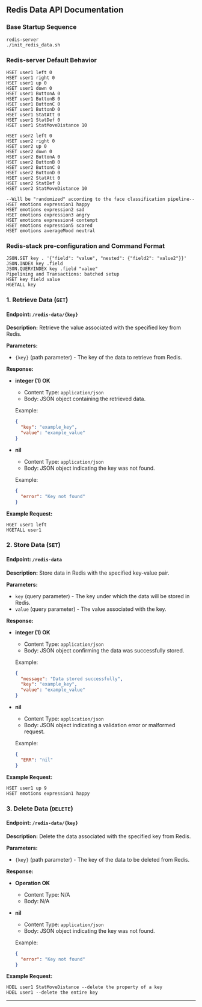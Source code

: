 ## Redis Data API Documentation

### Base Startup Sequence

```
redis-server
./init_redis_data.sh
```

### Redis-server Default Behavior

```
HSET user1 left 0
HSET user1 right 0
HSET user1 up 0
HSET user1 down 0
HSET user1 ButtonA 0
HSET user1 ButtonB 0
HSET user1 ButtonC 0
HSET user1 ButtonD 0
HSET user1 StatAtt 0
HSET user1 StatDef 0
HSET user1 StatMoveDistance 10

HSET user2 left 0
HSET user2 right 0
HSET user2 up 0
HSET user2 down 0
HSET user2 ButtonA 0
HSET user2 ButtonB 0
HSET user2 ButtonC 0
HSET user2 ButtonD 0
HSET user2 StatAtt 0
HSET user2 StatDef 0
HSET user2 StatMoveDistance 10

--Will be "randomized" according to the face classification pipeline--
HSET emotions expression1 happy
HSET emotions expression2 sad
HSET emotions expression3 angry
HSET emotions expression4 contempt
HSET emotions expression5 scared
HSET emotions averageMood neutral
```

### Redis-stack pre-configuration and Command Format

```
JSON.SET key . '{"field": "value", "nested": {"field2": "value2"}}'
JSON.INDEX key .field
JSON.QUERYINDEX key .field "value"
Pipelining and Transactions: batched setup
HSET key field value
HGETALL key
```

### 1. **Retrieve Data (`GET`)**

#### Endpoint: `/redis-data/{key}`

**Description:** Retrieve the value associated with the specified key from Redis.

**Parameters:**
- `{key}` (path parameter) - The key of the data to retrieve from Redis.

**Response:**
- **integer (1) OK**
  - Content Type: `application/json`
  - Body: JSON object containing the retrieved data.

  Example:
  ```json
  {
    "key": "example_key",
    "value": "example_value"
  }
  ```

- **nil**
  - Content Type: `application/json`
  - Body: JSON object indicating the key was not found.

  Example:
  ```json
  {
    "error": "Key not found"
  }
  ```

**Example Request:**
```
HGET user1 left
HGETALL user1
```

### 2. **Store Data (`SET`)**

#### Endpoint: `/redis-data`

**Description:** Store data in Redis with the specified key-value pair.

**Parameters:**
- `key` (query parameter) - The key under which the data will be stored in Redis.
- `value` (query parameter) - The value associated with the key.

**Response:**
- **integer (1) OK**
  - Content Type: `application/json`
  - Body: JSON object confirming the data was successfully stored.

  Example:
  ```json
  {
    "message": "Data stored successfully",
    "key": "example_key",
    "value": "example_value"
  }
  ```

- **nil**
  - Content Type: `application/json`
  - Body: JSON object indicating a validation error or malformed request.

  Example:
  ```json
  {
    "ERR": "nil"
  }
  ```

**Example Request:**
```
HSET user1 up 9
HSET emotions expression1 happy
```

### 3. **Delete Data (`DELETE`)**

#### Endpoint: `/redis-data/{key}`

**Description:** Delete the data associated with the specified key from Redis.

**Parameters:**
- `{key}` (path parameter) - The key of the data to be deleted from Redis.

**Response:**
- **Operation OK**
  - Content Type: N/A
  - Body: N/A

- **nil**
  - Content Type: `application/json`
  - Body: JSON object indicating the key was not found.

  Example:
  ```json
  {
    "error": "Key not found"
  }
  ```

**Example Request:**
```
HDEL user1 StatMoveDistance --delete the property of a key
HDEL user1 --delete the entire key
```

---
